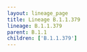 ```yaml
---
layout: lineage_page
title: Lineage B.1.1.379
lineage: B.1.1.379
parent: B.1.1
children: ['B.1.1.379']
---
```

